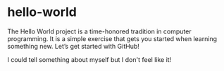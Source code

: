 # hello-world
The Hello World project is a time-honored tradition in computer programming. It is a simple exercise that gets you started when learning something new. Let’s get started with GitHub!

I could tell something about myself but I don't feel like it!
